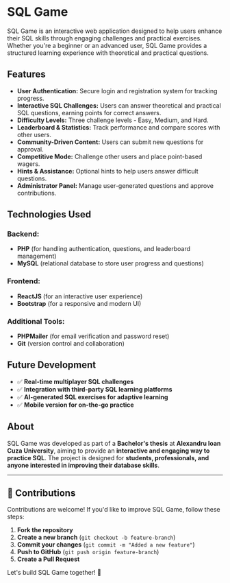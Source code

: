 # SQL Game

SQL Game is an interactive web application designed to help users enhance their SQL skills through engaging challenges and practical exercises. Whether you're a beginner or an advanced user, SQL Game provides a structured learning experience with theoretical and practical questions.

## Features

- **User Authentication:** Secure login and registration system for tracking progress.
- **Interactive SQL Challenges:** Users can answer theoretical and practical SQL questions, earning points for correct answers.
- **Difficulty Levels:** Three challenge levels - Easy, Medium, and Hard.
- **Leaderboard & Statistics:** Track performance and compare scores with other users.
- **Community-Driven Content:** Users can submit new questions for approval.
- **Competitive Mode:** Challenge other users and place point-based wagers.
- **Hints & Assistance:** Optional hints to help users answer difficult questions.
- **Administrator Panel:** Manage user-generated questions and approve contributions.

## Technologies Used

### Backend:
- **PHP** (for handling authentication, questions, and leaderboard management)
- **MySQL** (relational database to store user progress and questions)

### Frontend:
- **ReactJS** (for an interactive user experience)
- **Bootstrap** (for a responsive and modern UI)

### Additional Tools:
- **PHPMailer** (for email verification and password reset)
- **Git** (version control and collaboration)

## Future Development

- ✅ **Real-time multiplayer SQL challenges**
- ✅ **Integration with third-party SQL learning platforms**
- ✅ **AI-generated SQL exercises for adaptive learning**
- ✅ **Mobile version for on-the-go practice**

## About

SQL Game was developed as part of a **Bachelor's thesis** at **Alexandru Ioan Cuza University**, aiming to provide an **interactive and engaging way to practice SQL**. The project is designed for **students, professionals, and anyone interested in improving their database skills**.

---

## 🚀 Contributions

Contributions are welcome! If you'd like to improve SQL Game, follow these steps:

1. **Fork the repository**  
2. **Create a new branch** (`git checkout -b feature-branch`)
3. **Commit your changes** (`git commit -m "Added a new feature"`)
4. **Push to GitHub** (`git push origin feature-branch`)
5. **Create a Pull Request**

Let's build SQL Game together! 🎯
